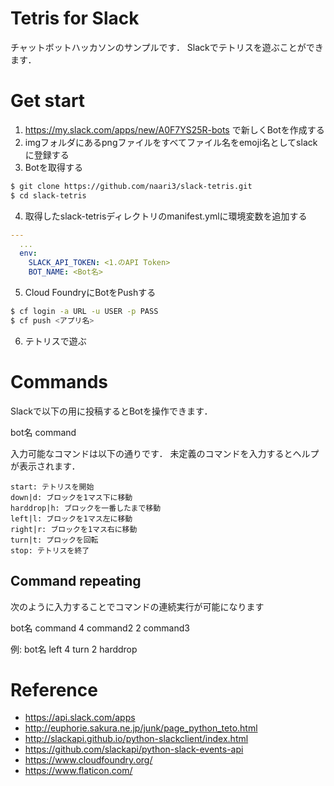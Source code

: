 # Tetris for Slack

チャットボットハッカソンのサンプルです．
Slackでテトリスを遊ぶことができます．

# Get start

1. https://my.slack.com/apps/new/A0F7YS25R-bots で新しくBotを作成する
2. imgフォルダにあるpngファイルをすべてファイル名をemoji名としてslackに登録する
3. Botを取得する

```sh
$ git clone https://github.com/naari3/slack-tetris.git
$ cd slack-tetris
```

4. 取得したslack-tetrisディレクトリのmanifest.ymlに環境変数を追加する

```yaml
---
  ...
  env:
    SLACK_API_TOKEN: <1.のAPI Token>
    BOT_NAME: <Bot名>
```

5. Cloud FoundryにBotをPushする

```sh
$ cf login -a URL -u USER -p PASS
$ cf push <アプリ名>
```

6. テトリスで遊ぶ

# Commands

Slackで以下の用に投稿するとBotを操作できます．

bot名 command

入力可能なコマンドは以下の通りです．
未定義のコマンドを入力するとヘルプが表示されます．

```skack
start: テトリスを開始
down|d: ブロックを1マス下に移動
harddrop|h: ブロックを一番したまで移動
left|l: ブロックを1マス左に移動
right|r: ブロックを1マス右に移動
turn|t: プロックを回転
stop: テトリスを終了
```

## Command repeating

次のように入力することでコマンドの連続実行が可能になります

bot名 command 4 command2 2 command3

例: bot名 left 4 turn 2 harddrop

# Reference

* https://api.slack.com/apps
* http://euphorie.sakura.ne.jp/junk/page_python_teto.html
* http://slackapi.github.io/python-slackclient/index.html
* https://github.com/slackapi/python-slack-events-api
* https://www.cloudfoundry.org/
* https://www.flaticon.com/
